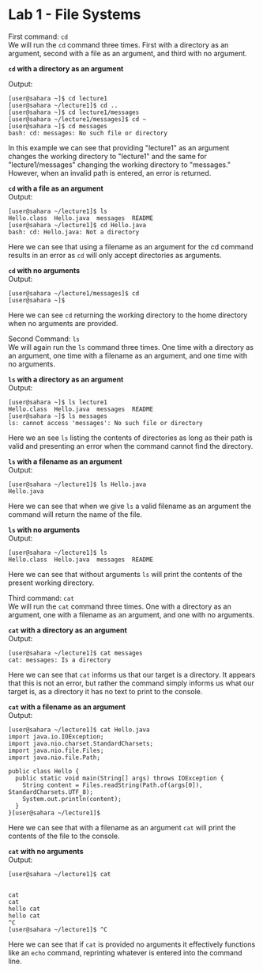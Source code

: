 # Lab 1 - File Systems

First command: `cd`  
We will run the `cd` command three times. First with a directory as an argument, second with a file as an argument, and
third with no argument.  

**`cd` with a directory as an argument**

Output:  
```
[user@sahara ~]$ cd lecture1
[user@sahara ~/lecture1]$ cd ..
[user@sahara ~]$ cd lecture1/messages
[user@sahara ~/lecture1/messages]$ cd ~
[user@sahara ~]$ cd messages
bash: cd: messages: No such file or directory
```
In this example we can see that providing "lecture1" as an argument changes the working directory to "lecture1" and the same for "lecture1/messages" changing the working directory to "messages." However, when an invalid path is entered, an error is returned.  

**`cd` with a file as an argument**  
Output:  
```
[user@sahara ~/lecture1]$ ls
Hello.class  Hello.java  messages  README
[user@sahara ~/lecture1]$ cd Hello.java
bash: cd: Hello.java: Not a directory
```
Here we can see that using a filename as an argument for the cd command results in an error as `cd` will
only accept directories as arguments.  

**`cd` with no arguments**  
Output:  
```
[user@sahara ~/lecture1/messages]$ cd
[user@sahara ~]$ 
```
Here we can see `cd` returning the working directory to the home directory when no arguments are provided.  

Second Command: `ls`  
We will again run the `ls` command three times. One time with a directory as an argument, one time with a filename as an argument, and one time with no arguments.

**`ls` with a directory as an argument**  
Output:  
```
[user@sahara ~]$ ls lecture1
Hello.class  Hello.java  messages  README
[user@sahara ~]$ ls messages
ls: cannot access 'messages': No such file or directory
```
Here we an see `ls` listing the contents of directories as long as their path is valid and presenting an error when the command cannot find the directory.  

**`ls` with a filename as an argument**  
Output:  
```
[user@sahara ~/lecture1]$ ls Hello.java
Hello.java
```
Here we can see that when we give `ls` a valid filename as an argument the command will return the name of the file.  

**`ls` with no arguments**  
Output:  
```
[user@sahara ~/lecture1]$ ls
Hello.class  Hello.java  messages  README
```
Here we can see that without arguments `ls` will print the contents of the present working directory.  

Third command: `cat`  
We will run the `cat` command three times. One with a directory as an argument, one with a filename as an argument, and one with no arguments.  

**`cat` with a directory as an argument**  
Output:  
```
[user@sahara ~/lecture1]$ cat messages
cat: messages: Is a directory
```
Here we can see that `cat` informs us that our target is a directory. It appears that this is not an error, but rather the command simply informs us what our target is, as a directory it has no text to print to the console. 

**`cat` with a filename as an argument**  
Output:  
```
[user@sahara ~/lecture1]$ cat Hello.java
import java.io.IOException;
import java.nio.charset.StandardCharsets;
import java.nio.file.Files;
import java.nio.file.Path;

public class Hello {
  public static void main(String[] args) throws IOException {
    String content = Files.readString(Path.of(args[0]), StandardCharsets.UTF_8);    
    System.out.println(content);
  }
}[user@sahara ~/lecture1]$ 
```
Here we can see that with a filename as an argument `cat` will print the contents of the file to the console.  

**`cat` with no arguments**  
Output:  
```
[user@sahara ~/lecture1]$ cat


cat
cat
hello cat
hello cat
^C
[user@sahara ~/lecture1]$ ^C
```
Here we can see that if `cat` is provided no arguments it effectively functions like an `echo` command, reprinting whatever is entered into the command line.  
